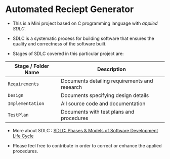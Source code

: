 # Automated Reciept Generator 
* This is a Mini project based on C programming language with *applied SDLC*.

* SDLC is a systematic process for building software that ensures the quality and correctness of the software built.

* Stages of SDLC covered in this particular project are:

 | Stage / Folder Name   | Description   |
 |-----|-----|
 | `Requirements` | Documents detailing requirements and research |
 | `Design` | Documents specifying design details |
 | `Implementation` | All source code and documentation |
 | `TestPlan` | Documents with test plans and procedures |


* More about SDLC : [SDLC: Phases & Models of Software Development Life Cycle](https://www.guru99.com/software-development-life-cycle-tutorial.html)

* Please feel free to contribute in order to correct or enhance the applied procedures.
  
